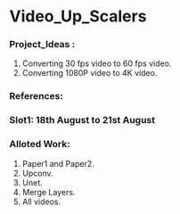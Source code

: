 # Video_Up_Scalers
### Project_Ideas : 
1. Converting 30 fps video to 60 fps video.
2. Converting 1080P video to 4K video.

### References:



### Slot1: 18th August to 21st August

### Alloted Work: 
1. Paper1 and Paper2.
2. Upconv.
3. Unet.
4. Merge Layers.
5. All videos.
